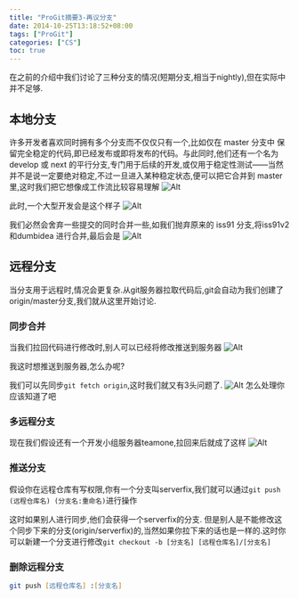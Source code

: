 ```yaml
---
title: "ProGit摘要3-再议分支"
date: 2014-10-25T13:18:52+08:00
tags: ["ProGit"]
categories: ["CS"]
toc: true
---
```


在之前的介绍中我们讨论了三种分支的情况(短期分支,相当于nightly),但在实际中并不足够.

## 本地分支

许多开发者喜欢同时拥有多个分支而不仅仅只有一个,比如仅在 master 分支中 保留完全稳定的代码,即已经发布或即将发布的代码。与此同时,他们还有一个名为 develop 或 next 的平行分支,专门用于后续的开发,或仅用于稳定性测试——当然 并不是说一定要绝对稳定,不过一旦进入某种稳定状态,便可以把它合并到 master 里,这时我们把它想像成工作流比较容易理解
![Alt](/cs/18333fig0319-tn.png "工作流")

此时,一个大型开发会是这个样子
![Alt](/cs/18333fig0320-tn.png "大型开发")

我们必然会舍弃一些提交的同时合并一些,如我们抛弃原来的 iss91 分支,将iss91v2和dumbidea 进行合并,最后会是
![Alt](/cs/18333fig0321-tn.png "大型开发")

## 远程分支
当分支用于远程时,情况会更复杂.从git服务器拉取代码后,git会自动为我们创建了origin/master分支,我们就从这里开始讨论.
### 同步合并
当我们拉回代码进行修改时,别人可以已经将修改推送到服务器
![Alt](/cs/18333fig0323-tn.png "分布开发")

我这时想推送到服务器,怎么办呢?

我们可以先同步`git fetch origin`,这时我们就又有3头问题了.
![Alt](/cs/18333fig0324-tn.png "分布开发")
怎么处理你应该知道了吧

### 多远程分支
现在我们假设还有一个开发小组服务器teamone,拉回来后就成了这样
![Alt](/cs/18333fig0325-tn.png "分布开发")

### 推送分支
假设你在远程仓库有写权限,你有一个分支叫serverfix,我们就可以通过`git push (远程仓库名) (分支名:重命名)`进行操作

这时如果别人进行同步,他们会获得一个serverfix的分支. 但是别人是不能修改这个同步下来的分支(origin/serverfix)的,当然如果你拉下来的话也是一样的.这时你可以新建一个分支进行修改`git checkout -b [分支名] [远程仓库名]/[分支名]`

### 删除远程分支

```zsh
git push [远程仓库名] :[分支名]
```